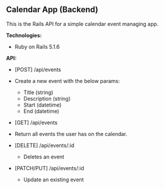 ## Calendar App (Backend)

This is the Rails API for a simple calendar event managing app.

**Technologies:**

* Ruby on Rails 5.1.6

**API:**

* [POST] /api/events
 * Create a new event with the below params:
   * Title (string)
   * Description (string)
   * Start (datetime)
   * End (datetime)


* [GET] /api/events
 * Return all events the user has on the calendar.


* [DELETE] /api/events/:id
  * Deletes an event


* [PATCH/PUT] /api/events/:id
  * Update an existing event

